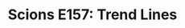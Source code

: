 ---
layout: post
title: "Scions E157: Trend Lines"
description: "A discussion on basketball trends, baseball opens with..."
permalink: https://www.fromtherumbleseat.com/2023/2/21/23608032/scions-e157-trend-lines-georgia-tech-athletics-baseball-softball-clearwater-swim-acc-champs
---